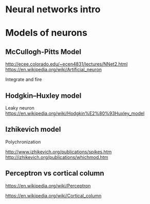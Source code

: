 # Neural networks intro

# Models of neurons 

## McCullogh-Pitts Model

http://ecee.colorado.edu/~ecen4831/lectures/NNet2.html
https://en.wikipedia.org/wiki/Artificial_neuron

Integrate and fire 

## Hodgkin–Huxley model

Leaky neuron
https://en.wikipedia.org/wiki/Hodgkin%E2%80%93Huxley_model

## Izhikevich model

Polychronization

http://www.izhikevich.org/publications/spikes.htm
http://izhikevich.org/publications/whichmod.htm

## Perceptron vs cortical column 

https://en.wikipedia.org/wiki/Perceptron

https://en.wikipedia.org/wiki/Cortical_column
